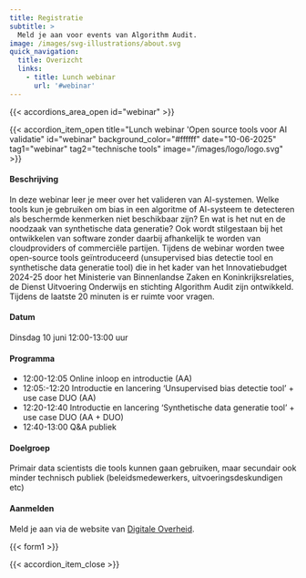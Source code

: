 ```yaml
---
title: Registratie
subtitle: >
  Meld je aan voor events van Algorithm Audit.
image: /images/svg-illustrations/about.svg
quick_navigation:
  title: Overizcht
  links:
    - title: Lunch webinar
      url: '#webinar'  
---
```


{{< accordions_area_open id="webinar" >}}

{{< accordion_item_open title="Lunch webinar 'Open source tools voor AI validatie" id="webinar" background_color="#ffffff" date="10-06-2025" tag1="webinar" tag2="technische tools" image="/images/logo/logo.svg" >}}

#### Beschrijving
In deze webinar leer je meer over het valideren van AI-systemen. Welke tools kun je gebruiken om bias in een algoritme of AI-systeem te detecteren als beschermde kenmerken niet beschikbaar zijn? En wat is het nut en de noodzaak van synthetische data generatie? Ook wordt stilgestaan bij het ontwikkelen van software zonder daarbij afhankelijk te worden van cloudproviders of commerciële partijen. Tijdens de webinar worden twee open-source tools geïntroduceerd (unsupervised bias detectie tool en synthetische data generatie tool) die in het kader van het Innovatiebudget 2024-25 door het Ministerie van Binnenlandse Zaken en Koninkrijksrelaties, de Dienst Uitvoering Onderwijs en stichting Algorithm Audit zijn ontwikkeld. Tijdens de laatste 20 minuten is er ruimte voor vragen.

#### Datum
Dinsdag 10 juni 12:00-13:00 uur

#### Programma
- 12:00-12:05 Online inloop en introductie (AA)
- 12:05:-12:20 Introductie en lancering ‘Unsupervised bias detectie tool’ + use case DUO (AA)
- 12:20-12:40 Introductie en lancering ‘Synthetische data generatie tool’ + use case DUO (AA + DUO)
- 12:40-13:00 Q&A publiek

#### Doelgroep 
Primair data scientists die tools kunnen gaan gebruiken, maar secundair ook minder technisch publiek (beleidsmedewerkers, uitvoeringsdeskundigen etc)

#### Aanmelden
Meld je aan via de website van <a href="https://aienalgoritmes.pleio.nl/events/view/cc0a0410-d537-422a-82a4-efd817273ec0/webinar-open-source-tools-voor-ai-validatie" target="_blank">Digitale Overheid</a>.

{{< form1 >}}

{{< accordion_item_close >}}
